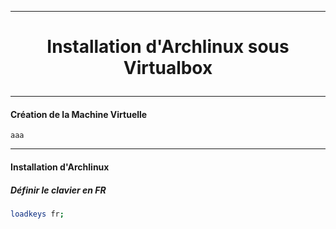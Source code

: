 --------------------------------------------------------------------------------------------------------------------------------------------
# <p align='center'> Installation d'Archlinux sous Virtualbox </p>


--------------------------------------------------------------------------------------------------------------------------------------------
#### Création de la Machine Virtuelle
```
aaa
```

--------------------------------------------------------------------------------------------------------------------------------------------
#### Installation d'Archlinux

##### Définir le clavier en FR
```bash
loadkeys fr;
```
